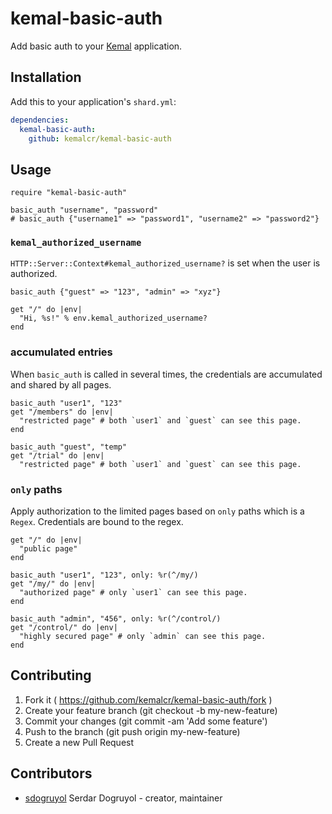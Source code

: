 # kemal-basic-auth

Add basic auth to your [Kemal](http://github.com/kemalcr/kemal) application.

## Installation


Add this to your application's `shard.yml`:

```yaml
dependencies:
  kemal-basic-auth:
    github: kemalcr/kemal-basic-auth
```


## Usage


```crystal
require "kemal-basic-auth"

basic_auth "username", "password"
# basic_auth {"username1" => "password1", "username2" => "password2"}
```

### `kemal_authorized_username`

`HTTP::Server::Context#kemal_authorized_username?` is set when the user is authorized.

```crystal
basic_auth {"guest" => "123", "admin" => "xyz"}

get "/" do |env|
  "Hi, %s!" % env.kemal_authorized_username?
end
```

### accumulated entries

When `basic_auth` is called in several times, the credentials are accumulated and shared by all pages.

```crystal
basic_auth "user1", "123"
get "/members" do |env|
  "restricted page" # both `user1` and `guest` can see this page.
end

basic_auth "guest", "temp"
get "/trial" do |env|
  "restricted page" # both `user1` and `guest` can see this page.
```

### `only` paths

Apply authorization to the limited pages based on `only` paths which is a `Regex`.
Credentials are bound to the regex.

```crystal
get "/" do |env|
  "public page"
end

basic_auth "user1", "123", only: %r(^/my/)
get "/my/" do |env|
  "authorized page" # only `user1` can see this page.
end

basic_auth "admin", "456", only: %r(^/control/)
get "/control/" do |env|
  "highly secured page" # only `admin` can see this page.
end
```

## Contributing

1. Fork it ( https://github.com/kemalcr/kemal-basic-auth/fork )
2. Create your feature branch (git checkout -b my-new-feature)
3. Commit your changes (git commit -am 'Add some feature')
4. Push to the branch (git push origin my-new-feature)
5. Create a new Pull Request

## Contributors

- [sdogruyol](https://github.com/sdogruyol) Serdar Dogruyol - creator, maintainer
